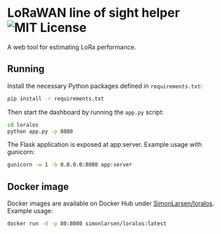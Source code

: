 # LoRaWAN line of sight helper ![MIT License](https://img.shields.io/badge/license-MIT-blue.svg)

A web tool for estimating LoRa performance.

## Running

Install the necessary Python packages defined in `requirements.txt`:

```sh
pip install -r requirements.txt
```

Then start the dashboard by running the `app.py` script:

```sh
cd loralos
python app.py -p 8080
```

The Flask application is exposed at app:server. Example usage with gunicorn:

```sh
gunicorn -w 1 -b 0.0.0.0:8080 app:server
```

## Docker image

Docker images are available on Docker Hub under [SimonLarsen/loralos](https://hub.docker.com/repository/docker/simonlarsen/loralos). Example usage:

```sh
docker run -d -p 80:8080 simonlarsen/loralos:latest
```
